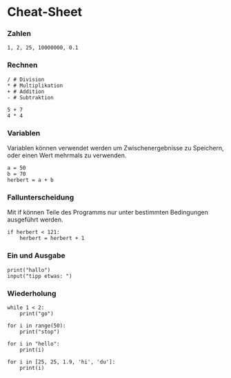 # Cheat-Sheet

### Zahlen

```
1, 2, 25, 10000000, 0.1
```

### Rechnen

```
/ # Division
* # Multiplikation
+ # Addition
- # Subtraktion

5 + 7
4 * 4
```

### Variablen
Variablen können verwendet werden um Zwischenergebnisse zu Speichern, oder einen Wert mehrmals zu verwenden.

```
a = 50
b = 70
herbert = a + b
```

### Fallunterscheidung
Mit if können Teile des Programms nur unter bestimmten Bedingungen ausgeführt werden.

```
if herbert < 121:
    herbert = herbert + 1
```

### Ein und Ausgabe
```
print("hallo")
input("tipp etwas: ")
```

### Wiederholung
```
while 1 < 2:
    print("go")

for i in range(50):
    print("stop")

for i in "hello":
    print(i)

for i in [25, 25, 1.9, 'hi', 'du']:
    print(i)
```
